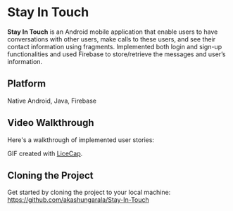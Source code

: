 # Stay In Touch

**Stay In Touch** is an Android mobile application that enable users to have conversations with other users, make calls to these users, and see their contact information using fragments. Implemented both login and sign-up functionalities and used Firebase to store/retrieve the messages and user’s information.

## Platform

Native Android, Java, Firebase

## Video Walkthrough 

Here's a walkthrough of implemented user stories:



GIF created with [LiceCap](http://www.cockos.com/licecap/).

## Cloning the Project

Get started by cloning the project to your local machine: https://github.com/akashungarala/Stay-In-Touch
